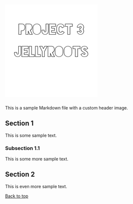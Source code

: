 ![Header Image](project12.png "My Page Title")
=============================

This is a sample Markdown file with a custom header image.

## Section 1

This is some sample text.

### Subsection 1.1

This is some more sample text.

## Section 2

This is even more sample text.

[Back to top](#header-image)
